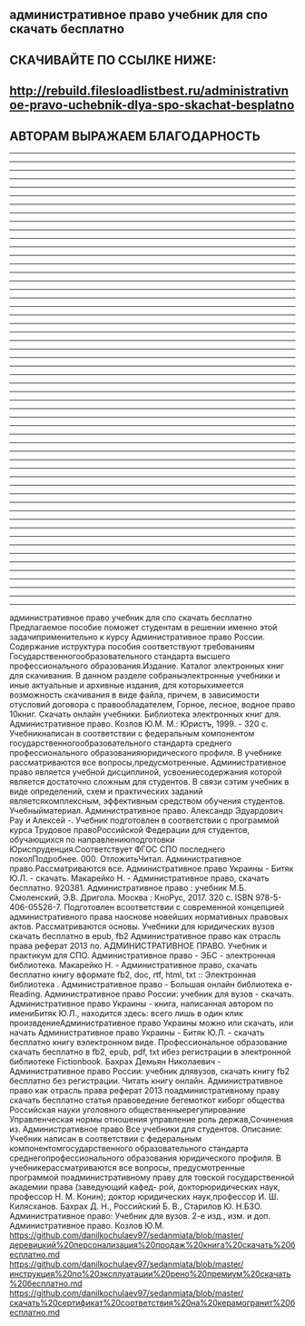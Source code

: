 административное право учебник для спо скачать бесплатно
--------------------------------------------------
СКАЧИВАЙТЕ ПО ССЫЛКЕ НИЖЕ:
--------------------------------------------------
http://rebuild.filesloadlistbest.ru/administrativnoe-pravo-uchebnik-dlya-spo-skachat-besplatno
--------------------------------------------------
АВТОРАМ ВЫРАЖАЕМ БЛАГОДАРНОСТЬ
--------------------------------------------------
--------------------------------------------------
--------------------------------------------------
--------------------------------------------------
--------------------------------------------------
--------------------------------------------------
--------------------------------------------------
--------------------------------------------------
--------------------------------------------------
--------------------------------------------------
--------------------------------------------------
--------------------------------------------------
--------------------------------------------------
--------------------------------------------------
--------------------------------------------------
--------------------------------------------------
--------------------------------------------------
--------------------------------------------------
--------------------------------------------------
--------------------------------------------------
--------------------------------------------------
--------------------------------------------------
--------------------------------------------------
--------------------------------------------------
--------------------------------------------------
--------------------------------------------------
--------------------------------------------------
--------------------------------------------------
--------------------------------------------------
--------------------------------------------------
--------------------------------------------------
--------------------------------------------------
--------------------------------------------------
--------------------------------------------------
--------------------------------------------------
--------------------------------------------------
--------------------------------------------------
--------------------------------------------------
--------------------------------------------------
--------------------------------------------------
--------------------------------------------------
--------------------------------------------------
--------------------------------------------------
--------------------------------------------------
--------------------------------------------------
--------------------------------------------------
--------------------------------------------------
--------------------------------------------------
--------------------------------------------------
--------------------------------------------------
--------------------------------------------------
--------------------------------------------------
--------------------------------------------------
--------------------------------------------------
--------------------------------------------------
административное право учебник для спо скачать бесплатно Предлагаемое пособие поможет студентам в решении именно этой задачиприменительно к курсу Административное право России. Содержание иструктура пособия соответствуют требованиям Государственногообразовательного стандарта высшего профессионального образования.Издание. Каталог электронных книг для скачивания. В данном разделе собраныэлектронные учебники и иные актуальные и архивные издания, для которыхимеется возможность скачивания в виде файла, причем, в зависимости отусловий договора с правообладателем,  Горное, лесное, водное право 10книг. Скачать онлайн учебники. Библиотека электронных книг для. Административное право. Козлов Ю.М. М.: Юристъ, 1999. - 320 с. Учебникнаписан в соответствии с федеральным компонентом государственногообразовательного стандарта среднего профессионального образованияюридического профиля. В учебнике рассматриваются все вопросы,предусмотренные. Административное право является учебной дисциплиной, усвоениесодержания которой является достаточно сложным для студентов. В связи сэтим учебник в виде определений, схем и практических заданий являетсякомплексным, эффективным средством обучения студентов. Учебныйматериал. Административное право. Александр Эдуардович Рау и Алексей  -. Учебник подготовлен в соответствии с программой курса Трудовое правоРоссийской Федерации для студентов, обучающихся по направлениюподготовки Юриспруденция.Соответствует ФГОС СПО последнего поколПодробнее. 000. ОтложитьЧитал. Административное право.Рассматриваются все. Административное право Украины - Битяк Ю.Л. - скачать. Макарейко Н. - Административное право, скачать бесплатно. 920381. Административное право : учебник  М.Б. Смоленский, Э.В. Дригола. Москва : КноРус, 2017.  320 с.  ISBN 978-5-406-05526-7. Подготовлен всоответствии с современной концепцией административного права наоснове новейших нормативных правовых актов. Рассматриваются основы. Учебники для юридических вузов  скачать бесплатно в epub, fb2
Административное право как отрасль права реферат 2013 по. АДМИНИСТРАТИВНОЕ ПРАВО. Учебник и практикум для СПО. Административное право - ЭБС - электронная библиотека. Макарейко Н. - Административное право, скачать бесплатно книгу вформате fb2, doc, rtf, html, txt :: Электронная библиотека . Административное право - Большая онлайн библиотека e-Reading. Административное право России: учебник для вузов - скачать. Административное право Украины - книга, написанная автором по имениБитяк Ю.Л., находится здесь: всего лишь в один клик произвдениеАдминистративное право Украины можно или скачать, или начать Административное право Украины - Битяк Ю.Л. - скачать бесплатно книгу вэлектронном виде. Профессиональное образование  скачать бесплатно в fb2, epub, pdf, txt ибез регистрации в электронной библиотеке Fictionbook. Бахрах Демьян Николаевич - Административное право России: учебник длявузов, скачать книгу fb2 бесплатно без регистрации. Читать книгу онлайн. Административное право как отрасль права реферат 2013 поадминистративному праву скачать бесплатно статья правоведение бегемоткот киборг общества Российская науки уголовного общественныерегулирование Управленческая нормы отношения управление роль держав,Сочинения из. Административное право  Все учебники для студентов. Описание: Учебник написан в соответствии с федеральным компонентомгосударственного образовательного стандарта среднегопрофессионального образования юридического профиля. В учебникерассматриваются все вопросы, предусмотренные программой поадминистративному праву для
товской государственной академии права (заведующий кафед- рой, докторюридических наук, профессор Н. М. Конин); доктор юридических наук,профессор И. Ш. Килясханов. Бахрах Д. Н., Российский Б. В., Старилов Ю. Н.БЗО. Административное право: Учебник для вузов.  2-е изд., изм. и доп. Административное право. Козлов Ю.М.
https://github.com/danilkochulaev97/sedanmiata/blob/master/деревицкий%20персонализация%20продаж%20книга%20скачать%20бесплатно.md
https://github.com/danilkochulaev97/sedanmiata/blob/master/инструкция%20по%20эксплуатации%20рено%20премиум%20скачать%20бесплатно.md
https://github.com/danilkochulaev97/sedanmiata/blob/master/скачать%20сертификат%20соответствия%20на%20керамогранит%20бесплатно.md